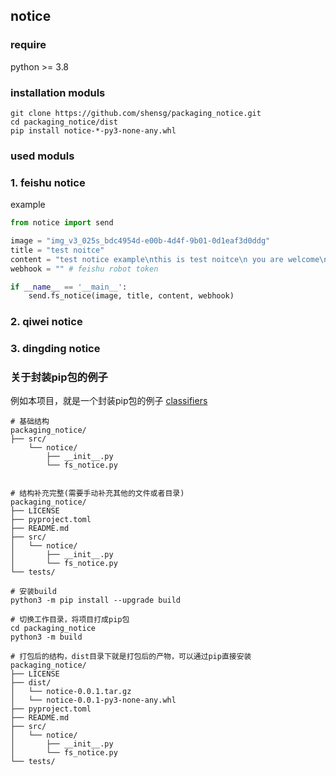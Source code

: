 ## notice

### require
python >= 3.8

### installation moduls
```shell
git clone https://github.com/shensg/packaging_notice.git
cd packaging_notice/dist
pip install notice-*-py3-none-any.whl
```

### used moduls


### 1. feishu notice
example
```python
from notice import send

image = "img_v3_025s_bdc4954d-e00b-4d4f-9b01-0d1eaf3d0ddg"
title = "test noitce"
content = "test notice example\nthis is test noitce\n you are welcome\n"
webhook = "" # feishu robot token

if __name__ == '__main__':
    send.fs_notice(image, title, content, webhook)
```

### 2. qiwei notice


### 3. dingding notice


### 关于封装pip包的例子
例如本项目，就是一个封装pip包的例子
[classifiers](https://pypi.org/classifiers/)
```
# 基础结构
packaging_notice/
├── src/
    └── notice/
        ├── __init__.py
        └── fs_notice.py


# 结构补充完整(需要手动补充其他的文件或者目录)
packaging_notice/
├── LICENSE
├── pyproject.toml
├── README.md
├── src/
│   └── notice/
│       ├── __init__.py
│       └── fs_notice.py
└── tests/

# 安装build
python3 -m pip install --upgrade build

# 切换工作目录，将项目打成pip包
cd packaging_notice
python3 -m build

# 打包后的结构，dist目录下就是打包后的产物，可以通过pip直接安装
packaging_notice/
├── LICENSE
├── dist/
│   └── notice-0.0.1.tar.gz
│   └── notice-0.0.1-py3-none-any.whl
├── pyproject.toml
├── README.md
├── src/
│   └── notice/
│       ├── __init__.py
│       └── fs_notice.py
└── tests/
```
